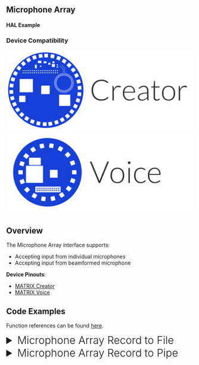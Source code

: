 <h2 style="padding-top:0">Microphone Array</h2>
<h4 style="padding-top:0">HAL Example</h4>

### Device Compatibility

<img class="creator-compatibility-icon" src="../../img/creator-icon.svg">
<img class="voice-compatibility-icon" src="../../img/voice-icon.svg">

## Overview

The Microphone Array interface supports:

- Accepting input from individual microphones
- Accepting input from beamformed microphone

**Device Pinouts**:

- [MATRIX Creator](/matrix-creator/resources/pinout.md)
- [MATRIX Voice](/matrix-voice/resources/pinout.md)

## Code Examples

Function references can be found [here](/matrix-hal/reference/microphone).

<details>
<summary style="font-size: 1.75rem; font-weight: 300;">Microphone Array Record to File</summary>
The following section shows how to record data from the microphone array to a file. You can download this example <a href="https://raw.githubusercontent.com/matrix-io/matrix-hal-examples/master/microphone_array/mic_record_file.cpp" target="_blank">here</a>.

The command below will compile the example.

```language-bash
g++ -o mic_record_file mic_record_file.cpp -std=c++11 -lmatrix_creator_hal -lgflags
```

To convert the `.raw` files outputted by this example to playable `.wav` files run these commands, replacing `16000` with selected sampling rate.

```language-bash
sudo apt-get install sox alsa-utils
sox -r 16000 -c 1 -e signed -c 1 -e signed -b 16 mic_16000_s16le_channel_0.raw channel_0.wav
sox -r 16000 -c 1 -e signed -c 1 -e signed -b 16 mic_16000_s16le_channel_1.raw channel_1.wav
sox -r 16000 -c 1 -e signed -c 1 -e signed -b 16 mic_16000_s16le_channel_2.raw channel_2.wav
sox -r 16000 -c 1 -e signed -c 1 -e signed -b 16 mic_16000_s16le_channel_3.raw channel_3.wav
sox -r 16000 -c 1 -e signed -c 1 -e signed -b 16 mic_16000_s16le_channel_4.raw channel_4.wav
sox -r 16000 -c 1 -e signed -c 1 -e signed -b 16 mic_16000_s16le_channel_5.raw channel_5.wav
sox -r 16000 -c 1 -e signed -c 1 -e signed -b 16 mic_16000_s16le_channel_6.raw channel_6.wav
sox -r 16000 -c 1 -e signed -c 1 -e signed -b 16 mic_16000_s16le_channel_7.raw channel_7.wav
sox -r 16000 -c 1 -e signed -c 1 -e signed -b 16 mic_16000_s16le_channel_8.raw channel_8.wav
```

<details open>
<summary style="font-size: 1.5rem; font-weight: 300;">Include Statements</summary>
To begin working with the Microphone Array you need to include these header files.

```language-cpp
// Google gflags parser
#include <gflags/gflags.h>
// Communicating with Pi GPIO
#include <wiringPi.h>
// Input/output stream class to operate on files
#include <fstream>
// Input/output streams and functions
#include <iostream>
// Use strings
#include <string>
// Arrays for math operations
#include <valarray>

// Communicates with MATRIX device
#include "matrix_hal/matrixio_bus.h"
// Interfaces with microphone array
#include "matrix_hal/microphone_array.h"
// Enables using FIR filter with microphone array
#include "matrix_hal/microphone_core.h"
```

</details>

<details open>
<summary style="font-size: 1.5rem; font-weight: 300;">Initial Variables</summary>
These initial variables are used in the example.

```language-cpp
// Defines variables from user arguments using gflags utility
// (https://gflags.github.io/gflags/)

// Grabs sampling frequency input from user
DEFINE_int32(sampling_frequency, 16000, "Sampling Frequency");  // Argument example: "--sampling_frequency 48000"
// Grabs duration input from user
DEFINE_int32(duration, 5, "Interrupt after N seconds"); // Argument example: "--duration 10"
// Grabs gain input from user
DEFINE_int32(gain, -1, "Microphone Gain"); // Argument example: "--gain 5"
```

</details>

<details open>
<summary style="font-size: 1.5rem; font-weight: 300;">Initial Setup</summary>
You'll then need to setup `MatrixIOBus` in order to communicate with the hardware on your MATRIX device. Also, parse command line flags and set user flags as variables.

```language-cpp
int main(int argc, char *agrv[]) {
  // Parse command line flags with gflags utility
  // (https://gflags.github.io/gflags/)
  google::ParseCommandLineFlags(&argc, &agrv, true);

  // Create MatrixIOBus object for hardware communication
  matrix_hal::MatrixIOBus bus;
  // Initialize bus and exit program if error occurs
  if (!bus.Init()) return false;

  // Set user flags from gflags as variables
  int sampling_rate = FLAGS_sampling_frequency;
  int seconds_to_record = FLAGS_duration;
  int gain = FLAGS_gain;
```

</details>

<details open>
<summary style="font-size: 1.5rem; font-weight: 300;">Main Setup</summary>
Now we will create our `MicrophoneArray` object and use it to interface with the microphone array.

```language-cpp
  // The following code is part of main()

  // Create MicrophoneArray object
  matrix_hal::MicrophoneArray microphone_array;
  // Set microphone_array to use MatrixIOBus bus
  microphone_array.Setup(&bus);
  // Set microphone sampling rate
  microphone_array.SetSamplingRate(sampling_rate);
  // If gain is positive, set the gain
  if (gain > 0) microphone_array.SetGain(gain);

  // Log gain_ and sampling_frequency_ variables
  microphone_array.ShowConfiguration();
  // Log recording duration variable
  std::cout << "Duration : " << seconds_to_record << "s" << std::endl;

  // Calculate and set up beamforming delays for beamforming
  microphone_array.CalculateDelays(0, 0, 1000, 320 * 1000);  // These are default values
```

</details>

<details open>
<summary style="font-size: 1.5rem; font-weight: 300;">Fir Filter Setup</summary>
Now we will create our `MicrophoneCore` object and use it to enable the FIR filter.

```language-cpp
  // The following code is part of main()

  // Create MicrophoneCore object
  matrix_hal::MicrophoneCore microphone_core(microphone_array);
  // Set microphone_core to use MatrixIOBus bus
  microphone_core.Setup(&bus);
```

</details>

<details open>
<summary style="font-size: 1.5rem; font-weight: 300;">Microphone Input</summary>
Now we will read microphone array data, send to a buffer, and write to file.

```language-cpp
  // The following code is part of main()

  // Create a buffer array for microphone input
  int16_t buffer[microphone_array.Channels() + 1]
                [microphone_array.SamplingRate() +
                 microphone_array.NumberOfSamples()];

  // Create an array of streams to write microphone data to files
  std::ofstream os[microphone_array.Channels() + 1];

  // For each microphone channel (+1 for beamforming), make a file and open it
  for (uint16_t c = 0; c < microphone_array.Channels() + 1; c++) {
    // Set filename for microphone output
    std::string filename = "mic_" +
                           std::to_string(microphone_array.SamplingRate()) +
                           "_s16le_channel_" + std::to_string(c) + ".raw";
    // Create and open file
    os[c].open(filename, std::ofstream::binary);
  }

  // Counter variable for tracking recording time
  uint32_t samples = 0;
  // For recording duration
  for (int s = 0; s < seconds_to_record; s++) {
    // Endless loop
    while (true) {
      // Read microphone stream data
      microphone_array.Read();

      // For number of samples
      for (uint32_t s = 0; s < microphone_array.NumberOfSamples(); s++) {
        // For each microphone
        for (uint16_t c = 0; c < microphone_array.Channels(); c++) {
          // Send microphone data to buffer
          buffer[c][samples] = microphone_array.At(s, c);
        }
        // Writes beamformed microphone data into buffer
        buffer[microphone_array.Channels()][samples] = microphone_array.Beam(s);
        // Increment samples for buffer write
        samples++;
      }

      // Once number of samples is >= sampling rate
      if (samples >= microphone_array.SamplingRate()) {
        // For each microphone channel
        for (uint16_t c = 0; c < microphone_array.Channels() + 1; c++) {
          // Write to recording file
          os[c].write((const char *)buffer[c], samples * sizeof(int16_t));
        }
        // Set samples to zero for loop to fill buffer
        samples = 0;
        break;
      }
    }
  }

  return 0;
}
```

</details>

</details>

<details>
<summary style="font-size: 1.75rem; font-weight: 300;">Microphone Array Record to Pipe</summary>
The following section shows how to record data from the microphone array to a linux FIFO pipe. You can download this example <a href="https://raw.githubusercontent.com/matrix-io/matrix-hal-examples/master/microphone_array/mic_record_pipe.cpp" target="_blank">here</a>.

The command below will compile the example.

```language-bash
g++ -o mic_record_pipe mic_record_pipe.cpp -std=c++11 -lmatrix_creator_hal -lgflags
```

The following commands copy a modified `asound.conf` file into `/etc/`, which allows `arecord` to record from the pipe.

```language-bash
wget https://raw.githubusercontent.com/matrix-io/matrix-hal-examples/master/microphone_array/asound.conf
sudo mv -f /etc/asound.conf /etc/asound.conf_old
sudo mv -f ./asound.conf /etc/
```

To record from microphone channel 0 for 5 seconds using `arecord`, run these commands. 

```language-bash
rm -rf/tmp/matrix_micarray_channel_*
./mic_record_pipe --sampling_frequency 16000 &
arecord channel0.wav -f S16_LE -r 16000 -d 5 --device=mic_channel0
```

To stop the example from running, run this command.

```language-bash
killall mic_record_pipe
```

<details open>
<summary style="font-size: 1.5rem; font-weight: 300;">Include Statements</summary>
To begin working with the Microphone Array you need to include these header files.

```language-cpp
// Imports FIFO pipe support (https://en.wikipedia.org/wiki/Named_pipe)
#include <sys/stat.h>
// Linux file control options
#include <fcntl.h>
// System calls
#include <unistd.h>
// Google gflags parser
#include <gflags/gflags.h>
// Communicating with Pi GPIO
#include <wiringPi.h>
// Input/output stream class to operate on files
#include <fstream>
// Input/output streams and functions
#include <iostream>
// Use strings
#include <string>
// Arrays for math operations
#include <valarray>

// Communicates with MATRIX device
#include "matrix_hal/matrixio_bus.h"
// Interfaces with microphone array
#include "matrix_hal/microphone_array.h"
// Enables using FIR filter with microphone array
#include "matrix_hal/microphone_core.h"
```

</details>

<details open>
<summary style="font-size: 1.5rem; font-weight: 300;">Initial Variables</summary>
These initial variables are used in the example.

```language-cpp
// Defines variables from user arguments using gflags utility
// (https://gflags.github.io/gflags/)

// Grabs sampling frequency input from user
DEFINE_int32(sampling_frequency, 16000, "Sampling Frequency");  // Argument example: "--sampling_frequency 48000"
// Grabs gain input from user
DEFINE_int32(gain, -1, "Microphone Gain"); // Argument example: "--gain 5"
```

</details>

<details open>
<summary style="font-size: 1.5rem; font-weight: 300;">Initial Setup</summary>
You'll then need to setup `MatrixIOBus` in order to communicate with the hardware on your MATRIX device. Also, parse command line flags and set user flags as variables.

```language-cpp
int main(int argc, char *agrv[]) {
  // Parse command line flags with gflags utility
  // (https://gflags.github.io/gflags/)
  google::ParseCommandLineFlags(&argc, &agrv, true);

  // Create MatrixIOBus object for hardware communication
  matrix_hal::MatrixIOBus bus;
  // Initialize bus and exit program if error occurs
  if (!bus.Init()) return false;

  // Set user flags from gflags as variables
  int sampling_rate = FLAGS_sampling_frequency;
  int gain = FLAGS_gain;
```

</details>

<details open>
<summary style="font-size: 1.5rem; font-weight: 300;">Main Setup</summary>
Now we will create our `MicrophoneArray` object and use it to interface with the microphone array.

```language-cpp
  // The following code is part of main()

  // Create MicrophoneArray object
  matrix_hal::MicrophoneArray microphone_array;
  // Set microphone_array to use MatrixIOBus bus
  microphone_array.Setup(&bus);
  // Set microphone sampling rate
  microphone_array.SetSamplingRate(sampling_rate);
  // If gain is positive, set the gain
  if (gain > 0) microphone_array.SetGain(gain);

  // Log gain_ and sampling_frequency_ variables
  microphone_array.ShowConfiguration();
  // Log recording duration variable
  std::cout << "Duration : " << seconds_to_record << "s" << std::endl;

  // Calculate and set up beamforming delays for beamforming
  microphone_array.CalculateDelays(0, 0, 1000, 320 * 1000);  // These are default values
```

</details>

<details open>
<summary style="font-size: 1.5rem; font-weight: 300;">Fir Filter Setup</summary>
Now we will create our `MicrophoneCore` object and use it to enable the FIR filter.

```language-cpp
  // The following code is part of main()

  // Create MicrophoneCore object
  matrix_hal::MicrophoneCore microphone_core(microphone_array);
  // Set microphone_core to use MatrixIOBus bus
  microphone_core.Setup(&bus);
```

</details>

<details open>
<summary style="font-size: 1.5rem; font-weight: 300;">Microphone Input</summary>
Now we will read microphone array data, send to a buffer, and write to a FIFO pipe.

```language-cpp
  // The following code is part of main()

  // Create a buffer array for microphone input
  int16_t buffer[microphone_array.Channels() + 1]
                [microphone_array.SamplingRate() +
                 microphone_array.NumberOfSamples()];

  // For each channel plus the beamforming channel
  for (uint16_t c = 0; c < microphone_array.Channels() + 1; c++) {
    // Name for the FIFO pipe
    std::string name = "/tmp/matrix_micarray_channel_" + std::to_string(c);

    // Create the FIFO pipe
    if (mkfifo(name.c_str(), 0666) != 0) {
      // Output error if mkfifo fails
      std::cerr << "unable to create " << name << " FIFO." << std::endl;
    }
  }

  // For pipe operations
  int named_pipe_handle;
  // Endless loop
  while (true) {
    // Read microphone stream data
    microphone_array.Read();

    // Bool to flag when beamformed written
    bool beam_write = false;

    // For each microphone
    for (uint16_t c = 0; c < microphone_array.Channels() + 1; c++) {
      // Open pipe
      std::string name = "/tmp/matrix_micarray_channel_" + std::to_string(c);
      named_pipe_handle = open(name.c_str(), O_WRONLY | O_NONBLOCK);

      // For number of samples
      for (uint32_t s = 0; s < microphone_array.NumberOfSamples(); s++) {
        buffer[c][s] = microphone_array.At(s, c);
        // If beamformed data was not sent to buffer, send it
        if (!beam_write) {
          // Send beamformed data to buffer
          buffer[microphone_array.Channels()][s] = microphone_array.Beam(s);
        }
      }
      // Flag that beamforming data is in buffer
      beam_write = true;

      // Write to each pipe
      write(named_pipe_handle, &buffer[c][0],
            sizeof(int16_t) * microphone_array.NumberOfSamples());
      // Close pipe after write
      close(named_pipe_handle);
    }
  }

  return 0;
}
```

</details>

</details>